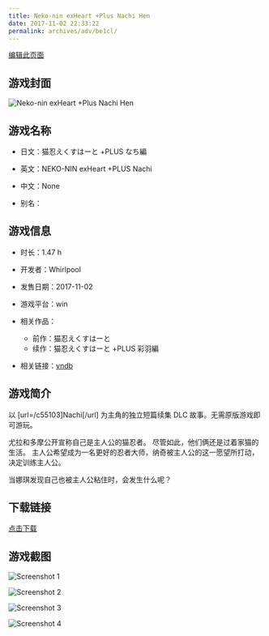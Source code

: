```yaml
---
title: Neko-nin exHeart +Plus Nachi Hen
date: 2017-11-02 22:33:22
permalink: archives/adv/be1cl/
---
```

[编辑此页面](https://github.com/ACG-3/ADV3-source/blob/main/source/_posts/%E7%8C%AB%E5%BF%8D%E3%81%88%E3%81%8F%E3%81%99%E3%81%AF%E3%83%BC%E3%81%A8%20%2BPLUS%20%E3%81%AA%E3%81%A1%E7%B7%A8.md)

## 游戏封面

![Neko-nin exHeart +Plus Nachi Hen](https://pan.timero.xyz/d/onedrive/img_lib_001/Neko-nin%20exHeart%20+Plus%20Nachi%20Hen_cover.avif)


## 游戏名称

- 日文：猫忍えくすはーと +PLUS なち編
- 英文：NEKO-NIN exHeart +PLUS Nachi
- 中文：None

- 别名：


## 游戏信息

- 时长：1.47 h
- 开发者：Whirlpool
- 发售日期：2017-11-02
- 游戏平台：win
- 相关作品：
   - 前作：猫忍えくすはーと
   - 续作：猫忍えくすはーと +PLUS 彩羽編

- 相关链接：[vndb](https://vndb.org/v22105)


## 游戏简介

以 [url=/c55103]Nachi[/url] 为主角的独立短篇续集 DLC 故事。无需原版游戏即可游玩。

尤拉和多摩公开宣称自己是主人公的猫忍者。
尽管如此，他们俩还是过着家猫的生活。
主人公希望成为一名更好的忍者大师，纳奇被主人公的这一愿望所打动，决定训练主人公。

当娜琪发现自己也被主人公粘住时，会发生什么呢？




## 下载链接

[点击下载](https://pan.timero.xyz/onedrive/adv_lib_001/%E7%8C%AB%E5%BF%8D%E3%81%88%E3%81%8F%E3%81%99%E3%81%AF%E3%83%BC%E3%81%A8%20%2BPLUS%20%E3%81%AA%E3%81%A1%E7%B7%A8)


## 游戏截图


![Screenshot 1](https://pan.timero.xyz/d/onedrive/img_lib_001/Neko-nin%20exHeart%20+Plus%20Nachi%20Hen_Screenshot_1.avif)

![Screenshot 2](https://pan.timero.xyz/d/onedrive/img_lib_001/Neko-nin%20exHeart%20+Plus%20Nachi%20Hen_Screenshot_2.avif)

![Screenshot 3](https://pan.timero.xyz/d/onedrive/img_lib_001/Neko-nin%20exHeart%20+Plus%20Nachi%20Hen_Screenshot_3.avif)

![Screenshot 4](https://pan.timero.xyz/d/onedrive/img_lib_001/Neko-nin%20exHeart%20+Plus%20Nachi%20Hen_Screenshot_4.avif)

